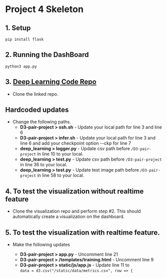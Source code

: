 # **Project 4 Skeleton**

## 1. Setup
```
pip install flask
```

## 2. Running the DashBoard
```
python3 app.py
```

## 3. [Deep Learning Code Repo](https://github.com/saandeepa93/project4UI.git)

* Clone the linked repo.

## **Hardcoded updates**
* Change the following paths.
    + **D3-pair-project > ssh.sh** - Update your local path for line 3 and line 6
    + **D3-pair-project > infer.sh** - Update your local path for line 3 and line 6 and add your checkpoint option --ckp for line 7
    + **deep_learning > logger.py** - Update csv path before ```/D3-pair-project``` in line 10 to your local.
    + **deep_learning > test.py** - Update csv path before ```/D3-pair-project``` in line 36 to your local.
    + **deep_learning > test.py** - Update test image path before ```/D3-pair-project``` in line 58 to your local.

## **4. To test the visualization without realtime feature**
* Clone the visualization repo and perform step #2. This should automatically create a visualization on the dashboard.

## **5. To test the visualization with realtime feature.**
* Make the following updates

    + **D3-pair-project > app.py** - Uncomment line 21
    + **D3-pair-project > /templates/training.html** - Uncomment line 9
    + **D3-pair-project > static/js/app.js** - Update line 11 to \
    ```data = d3.csv("/static/data/metrics.csv", row => {```
